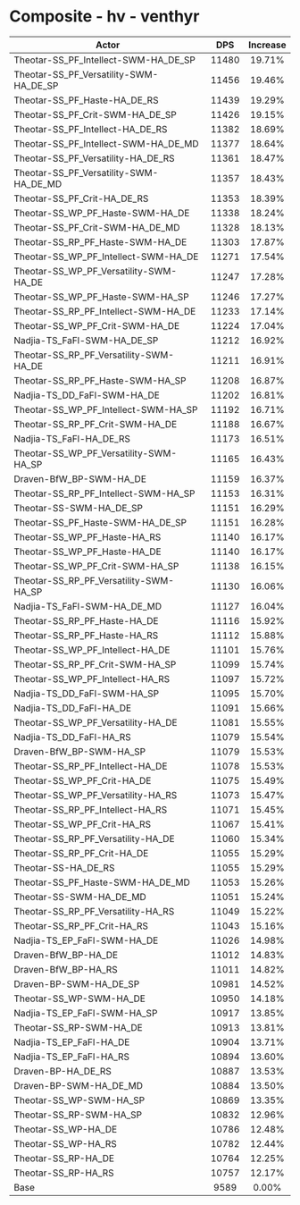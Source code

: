 # Composite - hv - venthyr
| Actor | DPS | Increase |
|---|:---:|:---:|
|Theotar-SS_PF_Intellect-SWM-HA_DE_SP|11480|19.71%|
|Theotar-SS_PF_Versatility-SWM-HA_DE_SP|11456|19.46%|
|Theotar-SS_PF_Haste-HA_DE_RS|11439|19.29%|
|Theotar-SS_PF_Crit-SWM-HA_DE_SP|11426|19.15%|
|Theotar-SS_PF_Intellect-HA_DE_RS|11382|18.69%|
|Theotar-SS_PF_Intellect-SWM-HA_DE_MD|11377|18.64%|
|Theotar-SS_PF_Versatility-HA_DE_RS|11361|18.47%|
|Theotar-SS_PF_Versatility-SWM-HA_DE_MD|11357|18.43%|
|Theotar-SS_PF_Crit-HA_DE_RS|11353|18.39%|
|Theotar-SS_WP_PF_Haste-SWM-HA_DE|11338|18.24%|
|Theotar-SS_PF_Crit-SWM-HA_DE_MD|11328|18.13%|
|Theotar-SS_RP_PF_Haste-SWM-HA_DE|11303|17.87%|
|Theotar-SS_WP_PF_Intellect-SWM-HA_DE|11271|17.54%|
|Theotar-SS_WP_PF_Versatility-SWM-HA_DE|11247|17.28%|
|Theotar-SS_WP_PF_Haste-SWM-HA_SP|11246|17.27%|
|Theotar-SS_RP_PF_Intellect-SWM-HA_DE|11233|17.14%|
|Theotar-SS_WP_PF_Crit-SWM-HA_DE|11224|17.04%|
|Nadjia-TS_FaFl-SWM-HA_DE_SP|11212|16.92%|
|Theotar-SS_RP_PF_Versatility-SWM-HA_DE|11211|16.91%|
|Theotar-SS_RP_PF_Haste-SWM-HA_SP|11208|16.87%|
|Nadjia-TS_DD_FaFl-SWM-HA_DE|11202|16.81%|
|Theotar-SS_WP_PF_Intellect-SWM-HA_SP|11192|16.71%|
|Theotar-SS_RP_PF_Crit-SWM-HA_DE|11188|16.67%|
|Nadjia-TS_FaFl-HA_DE_RS|11173|16.51%|
|Theotar-SS_WP_PF_Versatility-SWM-HA_SP|11165|16.43%|
|Draven-BfW_BP-SWM-HA_DE|11159|16.37%|
|Theotar-SS_RP_PF_Intellect-SWM-HA_SP|11153|16.31%|
|Theotar-SS-SWM-HA_DE_SP|11151|16.29%|
|Theotar-SS_PF_Haste-SWM-HA_DE_SP|11151|16.28%|
|Theotar-SS_WP_PF_Haste-HA_RS|11140|16.17%|
|Theotar-SS_WP_PF_Haste-HA_DE|11140|16.17%|
|Theotar-SS_WP_PF_Crit-SWM-HA_SP|11138|16.15%|
|Theotar-SS_RP_PF_Versatility-SWM-HA_SP|11130|16.06%|
|Nadjia-TS_FaFl-SWM-HA_DE_MD|11127|16.04%|
|Theotar-SS_RP_PF_Haste-HA_DE|11116|15.92%|
|Theotar-SS_RP_PF_Haste-HA_RS|11112|15.88%|
|Theotar-SS_WP_PF_Intellect-HA_DE|11101|15.76%|
|Theotar-SS_RP_PF_Crit-SWM-HA_SP|11099|15.74%|
|Theotar-SS_WP_PF_Intellect-HA_RS|11097|15.72%|
|Nadjia-TS_DD_FaFl-SWM-HA_SP|11095|15.70%|
|Nadjia-TS_DD_FaFl-HA_DE|11091|15.66%|
|Theotar-SS_WP_PF_Versatility-HA_DE|11081|15.55%|
|Nadjia-TS_DD_FaFl-HA_RS|11079|15.54%|
|Draven-BfW_BP-SWM-HA_SP|11079|15.53%|
|Theotar-SS_RP_PF_Intellect-HA_DE|11078|15.53%|
|Theotar-SS_WP_PF_Crit-HA_DE|11075|15.49%|
|Theotar-SS_WP_PF_Versatility-HA_RS|11073|15.47%|
|Theotar-SS_RP_PF_Intellect-HA_RS|11071|15.45%|
|Theotar-SS_WP_PF_Crit-HA_RS|11067|15.41%|
|Theotar-SS_RP_PF_Versatility-HA_DE|11060|15.34%|
|Theotar-SS_RP_PF_Crit-HA_DE|11055|15.29%|
|Theotar-SS-HA_DE_RS|11055|15.29%|
|Theotar-SS_PF_Haste-SWM-HA_DE_MD|11053|15.26%|
|Theotar-SS-SWM-HA_DE_MD|11051|15.24%|
|Theotar-SS_RP_PF_Versatility-HA_RS|11049|15.22%|
|Theotar-SS_RP_PF_Crit-HA_RS|11043|15.16%|
|Nadjia-TS_EP_FaFl-SWM-HA_DE|11026|14.98%|
|Draven-BfW_BP-HA_DE|11012|14.83%|
|Draven-BfW_BP-HA_RS|11011|14.82%|
|Draven-BP-SWM-HA_DE_SP|10981|14.52%|
|Theotar-SS_WP-SWM-HA_DE|10950|14.18%|
|Nadjia-TS_EP_FaFl-SWM-HA_SP|10917|13.85%|
|Theotar-SS_RP-SWM-HA_DE|10913|13.81%|
|Nadjia-TS_EP_FaFl-HA_DE|10904|13.71%|
|Nadjia-TS_EP_FaFl-HA_RS|10894|13.60%|
|Draven-BP-HA_DE_RS|10887|13.53%|
|Draven-BP-SWM-HA_DE_MD|10884|13.50%|
|Theotar-SS_WP-SWM-HA_SP|10869|13.35%|
|Theotar-SS_RP-SWM-HA_SP|10832|12.96%|
|Theotar-SS_WP-HA_DE|10786|12.48%|
|Theotar-SS_WP-HA_RS|10782|12.44%|
|Theotar-SS_RP-HA_DE|10764|12.25%|
|Theotar-SS_RP-HA_RS|10757|12.17%|
|Base|9589|0.00%|
